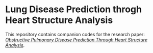 # Lung Disease Prediction throgh Heart Structure Analysis


This repository contains companion codes for the research paper:
[*Obstructive Pulmonary Disease Prediction Through Heart Structure Analysis*](https://link.springer.com/chapter/10.1007/978-981-15-4828-4_10).
